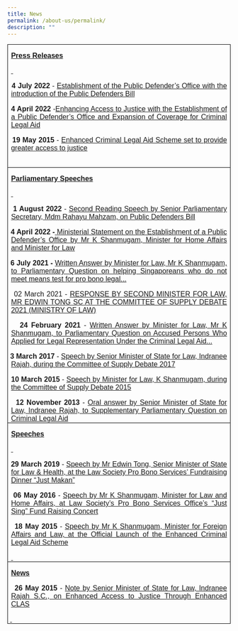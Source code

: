 ```yaml
---
title: News
permalink: /about-us/permalink/
description: ""
---
```

<table style="border-collapse:collapse;mso-table-layout-alt:fixed;border:none;
 mso-border-alt:solid windowtext .5pt;mso-yfti-tbllook:1184;mso-padding-alt:
 0cm 5.4pt 0cm 5.4pt" cellpadding="0" cellspacing="0" border="1" class="MsoTableGrid"><tbody><tr style="mso-yfti-irow:0;mso-yfti-firstrow:yes"><td style="width:375.5pt;border:solid windowtext 1.0pt;
  mso-border-alt:solid windowtext .5pt;padding:0cm 5.4pt 0cm 5.4pt" valign="top" width="501"><p style="margin-bottom:0cm;text-align:justify;line-height:
  normal" class="MsoNormal"><b><u><span style="font-family:&quot;Arial&quot;,sans-serif">Press Releases</span></u></b></p><p style="margin-bottom:0cm;text-align:justify;line-height:
  normal" class="MsoNormal"><b><u><span style="font-family:&quot;Arial&quot;,sans-serif"><span style="text-decoration:none">&nbsp;</span></span></u></b></p><p style="margin-bottom:0cm;mso-add-space:
  auto;text-align:justify;text-indent:-18.0pt;line-height:normal;mso-list:l1 level1 lfo1" class="MsoListParagraphCxSpFirst"><span class="MsoHyperlink"><span style="font-family:Symbol;mso-fareast-font-family:
  Symbol;mso-bidi-font-family:Symbol;color:windowtext;text-decoration:none;
  text-underline:none"><span style="mso-list:Ignore">·<span style="font:7.0pt &quot;Times New Roman&quot;">&nbsp;&nbsp;&nbsp;&nbsp;&nbsp;&nbsp; </span></span></span></span><b><span style="font-family:&quot;Arial&quot;,sans-serif">4 July 2022</span></b><span style="font-family:&quot;Arial&quot;,sans-serif"> - </span><a href="https://www.mlaw.gov.sg/news/press-releases/establishment-of-the-public-defenders-office-with-the-introduction-of-the-public-defenders-bill"><span style="font-family:&quot;Arial&quot;,sans-serif">Establishment of the Public Defender’s Office with the introduction of the Public Defenders Bill</span></a><span class="MsoHyperlink"><span style="font-family:&quot;Arial&quot;,sans-serif;color:windowtext;
  text-decoration:none;text-underline:none"></span></span></p><p style="margin-bottom:0cm;mso-add-space:
  auto;text-align:justify;text-indent:-18.0pt;line-height:normal;mso-list:l1 level1 lfo1" class="MsoListParagraphCxSpMiddle"><span style="font-family:Symbol;mso-fareast-font-family:Symbol;mso-bidi-font-family:
  Symbol;mso-bidi-font-weight:bold"><span style="mso-list:Ignore">·<span style="font:7.0pt &quot;Times New Roman&quot;">&nbsp;&nbsp;&nbsp;&nbsp;&nbsp;&nbsp; </span></span></span><b><span style="font-family:&quot;Arial&quot;,sans-serif">4 April 2022</span></b><span style="font-family:&quot;Arial&quot;,sans-serif"> -</span><a href="https://www.mlaw.gov.sg/news/press-releases/2022-04-04-enhancing-access-to-justice-with-the-establishment-of-a-public-defenders-office-and-expansion-of-coverage-for-criminal-legal-aid"><span style="font-family:&quot;Arial&quot;,sans-serif">Enhancing Access to Justice with the Establishment of a Public Defender’s Office and Expansion of Coverage for Criminal Legal Aid</span></a><b><u><span style="font-family:&quot;Arial&quot;,sans-serif"></span></u></b></p><p style="margin-bottom:0cm;mso-add-space:
  auto;text-align:justify;text-indent:-18.0pt;line-height:normal;mso-list:l1 level1 lfo1" class="MsoListParagraphCxSpMiddle"><span style="font-family:Symbol;mso-fareast-font-family:Symbol;mso-bidi-font-family:
  Symbol"><span style="mso-list:Ignore">·<span style="font:7.0pt &quot;Times New Roman&quot;">&nbsp;&nbsp;&nbsp;&nbsp;&nbsp;&nbsp; </span></span></span><b><span style="font-family:&quot;Arial&quot;,sans-serif">19 May 2015</span></b><span style="font-family:&quot;Arial&quot;,sans-serif"> - </span><a href="https://www.mlaw.gov.sg/news/press-releases/enhanced-clas-to-provide-greater-access-to-justice"><span style="font-family:&quot;Arial&quot;,sans-serif">Enhanced Criminal Legal Aid Scheme set to provide greater access to justice</span></a><span style="font-family:&quot;Arial&quot;,sans-serif"></span></p><p style="margin-bottom:0cm;mso-add-space:
  auto;text-align:justify;text-indent:-18.0pt;line-height:normal;mso-list:l1 level1 lfo1" class="MsoListParagraphCxSpLast"><span style="font-family:Symbol;mso-fareast-font-family:Symbol;mso-bidi-font-family:
  Symbol"><span style="mso-list:Ignore">·<span style="font:7.0pt &quot;Times New Roman&quot;">&nbsp;&nbsp;&nbsp;&nbsp;&nbsp;&nbsp; </span></span></span><span style="font-family:&quot;Arial&quot;,sans-serif">&nbsp;</span></p></td></tr><tr style="mso-yfti-irow:1"><td style="width:375.5pt;border:solid windowtext 1.0pt;
  border-top:none;mso-border-top-alt:solid windowtext .5pt;mso-border-alt:solid windowtext .5pt;
  padding:0cm 5.4pt 0cm 5.4pt" valign="top" width="501"><p style="margin-bottom:0cm;text-align:justify;line-height:
  normal" class="MsoNormal"><b><u><span style="font-family:&quot;Arial&quot;,sans-serif">Parliamentary Speeches</span></u></b></p><p style="margin-bottom:0cm;text-align:justify;line-height:
  normal" class="MsoNormal"><b><u><span style="font-family:&quot;Arial&quot;,sans-serif"><span style="text-decoration:none">&nbsp;</span></span></u></b></p><p style="margin-bottom:0cm;mso-add-space:
  auto;text-align:justify;text-indent:-18.0pt;line-height:normal;mso-list:l1 level1 lfo1" class="MsoListParagraphCxSpFirst"><span class="MsoHyperlink"><span style="font-family:Symbol;mso-fareast-font-family:
  Symbol;mso-bidi-font-family:Symbol;color:windowtext;text-decoration:none;
  text-underline:none"><span style="mso-list:Ignore">·<span style="font:7.0pt &quot;Times New Roman&quot;">&nbsp;&nbsp;&nbsp;&nbsp;&nbsp;&nbsp; </span></span></span></span><b><span style="font-family:&quot;Arial&quot;,sans-serif">1 August 2022</span></b><span style="font-family:&quot;Arial&quot;,sans-serif"> - </span><a href="https://www.mlaw.gov.sg/news/parliamentary-speeches/2022-08-01-second-reading-speech-by-sps-on-public-defenders-bill"><span style="font-family:&quot;Arial&quot;,sans-serif">Second Reading Speech by Senior Parliamentary Secretary, Mdm Rahayu Mahzam, on Public Defenders Bill</span></a><span class="MsoHyperlink"><span style="font-family:&quot;Arial&quot;,sans-serif;color:windowtext;
  text-decoration:none;text-underline:none"></span></span></p><p style="margin-bottom:0cm;mso-add-space:
  auto;text-align:justify;text-indent:-18.0pt;line-height:normal;mso-list:l1 level1 lfo1" class="MsoListParagraphCxSpMiddle"><span style="font-family:Symbol;mso-fareast-font-family:Symbol;mso-bidi-font-family:
  Symbol;mso-bidi-font-weight:bold"><span style="mso-list:Ignore">·<span style="font:7.0pt &quot;Times New Roman&quot;">&nbsp;&nbsp;&nbsp;&nbsp;&nbsp;&nbsp; </span></span></span><b><span style="font-family:&quot;Arial&quot;,sans-serif">4 April 2022 -<u> </u></span></b><a href="https://www.mlaw.gov.sg/news/parliamentary-speeches/2022-04-04-ministerial-statement-on-the-establishment-of-a-public-defenders-office-by-mr-k-shanmugam-minister-for-home-affairs-and-minister-for-law"><span style="font-family:&quot;Arial&quot;,sans-serif">Ministerial Statement on the Establishment of a Public Defender’s Office by Mr K Shanmugam, Minister for Home Affairs and Minister for Law</span></a><b><u><span style="font-family:
  &quot;Arial&quot;,sans-serif"></span></u></b></p><p style="margin-bottom:0cm;mso-add-space:
  auto;text-align:justify;text-indent:-18.0pt;line-height:normal;mso-list:l1 level1 lfo1" class="MsoListParagraphCxSpMiddle"><span style="font-family:Symbol;mso-fareast-font-family:Symbol;mso-bidi-font-family:
  Symbol;mso-bidi-font-weight:bold"><span style="mso-list:Ignore">·<span style="font:7.0pt &quot;Times New Roman&quot;">&nbsp;&nbsp;&nbsp;&nbsp;&nbsp;&nbsp; </span></span></span><b><span style="font-family:&quot;Arial&quot;,sans-serif">6 July 2021 -</span></b><span style="font-family:&quot;Arial&quot;,sans-serif"> </span><a href="https://www.mlaw.gov.sg/news/parliamentary-speeches/2021-07-06-written-answer-by-minister-for-law-mr-k-shanmugam-to-pq-on-helping-singaporeans-who-not-meet-means-test-for-pro-bono-legal-aid-services"><span style="font-family:&quot;Arial&quot;,sans-serif">Written Answer by Minister for Law, Mr K Shanmugam, to Parliamentary Question on helping Singaporeans who do not meet means test for pro bono legal...</span></a><b><u><span style="font-family:
  &quot;Arial&quot;,sans-serif"></span></u></b></p><p style="margin-bottom:0cm;mso-add-space:
  auto;text-align:justify;text-indent:-18.0pt;line-height:normal;mso-list:l1 level1 lfo1" class="MsoListParagraphCxSpMiddle"><span style="font-family:Symbol;mso-fareast-font-family:Symbol;mso-bidi-font-family:
  Symbol;mso-bidi-font-weight:bold"><span style="mso-list:Ignore">·<span style="font:7.0pt &quot;Times New Roman&quot;">&nbsp;&nbsp;&nbsp;&nbsp;&nbsp;&nbsp; </span></span></span><span style="font-family:&quot;Arial&quot;,sans-serif">02 March 2021 - </span><a href="https://www.mlaw.gov.sg/news/parliamentary-speeches/2021-03-02-response-speech-by-mr-edwin-tong-at-the-committee-of-supply-2021-minlaw"><span style="font-family:&quot;Arial&quot;,sans-serif">RESPONSE BY SECOND MINISTER FOR LAW, MR EDWIN TONG SC AT THE COMMITTEE OF SUPPLY DEBATE 2021 (MINISTRY OF LAW)</span></a><b><u><span style="font-family:&quot;Arial&quot;,sans-serif"></span></u></b></p><p style="margin-bottom:0cm;mso-add-space:
  auto;text-align:justify;text-indent:-18.0pt;line-height:normal;mso-list:l1 level1 lfo1" class="MsoListParagraphCxSpMiddle"><span style="font-family:Symbol;mso-fareast-font-family:Symbol;mso-bidi-font-family:
  Symbol;mso-bidi-font-weight:bold"><span style="mso-list:Ignore">·<span style="font:7.0pt &quot;Times New Roman&quot;">&nbsp;&nbsp;&nbsp;&nbsp;&nbsp;&nbsp; </span></span></span><b><span style="font-family:&quot;Arial&quot;,sans-serif">24 February 2021</span></b><span style="font-family:&quot;Arial&quot;,sans-serif"> - </span><a href="https://www.mlaw.gov.sg/news/parliamentary-speeches/2021-02-24-written-answer-by-minister-for-law-mr-k-shanmugam-to-pq-on-legal-representation-for-accused-persons-under-clas"><span style="font-family:&quot;Arial&quot;,sans-serif">Written Answer by Minister for Law, Mr K Shanmugam, to Parliamentary Question on Accused Persons Who Applied for Legal Representation Under the Criminal Legal Aid...</span></a><b><u><span style="font-family:&quot;Arial&quot;,sans-serif"></span></u></b></p><p style="margin-bottom:0cm;mso-add-space:
  auto;text-align:justify;text-indent:-18.0pt;line-height:normal;mso-list:l1 level1 lfo1" class="MsoListParagraphCxSpMiddle"><span style="font-family:Symbol;mso-fareast-font-family:Symbol;mso-bidi-font-family:
  Symbol;mso-bidi-font-weight:bold"><span style="mso-list:Ignore">·<span style="font:7.0pt &quot;Times New Roman&quot;">&nbsp;&nbsp;&nbsp;&nbsp;&nbsp;&nbsp; </span></span></span><b><span style="font-family:&quot;Arial&quot;,sans-serif">3 March 2017</span></b><span style="font-family:&quot;Arial&quot;,sans-serif"> - </span><a href="https://www.mlaw.gov.sg/news/parliamentary-speeches/speech-by-senior-minister-of-state-for-law--indranee-rajah--duri0"><span style="font-family:&quot;Arial&quot;,sans-serif">Speech by Senior Minister of State for Law, Indranee Rajah, during the Committee of Supply Debate 2017</span></a><b><u><span style="font-family:&quot;Arial&quot;,sans-serif"></span></u></b></p><p style="margin-bottom:0cm;mso-add-space:
  auto;text-align:justify;text-indent:-18.0pt;line-height:normal;mso-list:l1 level1 lfo1" class="MsoListParagraphCxSpMiddle"><span style="font-family:Symbol;mso-fareast-font-family:Symbol;mso-bidi-font-family:
  Symbol;mso-bidi-font-weight:bold"><span style="mso-list:Ignore">·<span style="font:7.0pt &quot;Times New Roman&quot;">&nbsp;&nbsp;&nbsp;&nbsp;&nbsp;&nbsp; </span></span></span><b><span style="font-family:&quot;Arial&quot;,sans-serif">10 March 2015</span></b><span style="font-family:&quot;Arial&quot;,sans-serif"> - </span><a href="https://www.mlaw.gov.sg/news/parliamentary-speeches/speech-by-minister-cos-2015"><span style="font-family:&quot;Arial&quot;,sans-serif">Speech by Minister for Law, K Shanmugam, during the Committee of Supply Debate 2015</span></a><b><u><span style="font-family:&quot;Arial&quot;,sans-serif"></span></u></b></p><p style="margin-bottom:0cm;mso-add-space:
  auto;text-align:justify;text-indent:-18.0pt;line-height:normal;mso-list:l1 level1 lfo1" class="MsoListParagraphCxSpLast"><span style="font-family:Symbol;mso-fareast-font-family:Symbol;mso-bidi-font-family:
  Symbol;mso-bidi-font-weight:bold"><span style="mso-list:Ignore">·<span style="font:7.0pt &quot;Times New Roman&quot;">&nbsp;&nbsp;&nbsp;&nbsp;&nbsp;&nbsp; </span></span></span><b><span style="font-family:&quot;Arial&quot;,sans-serif">12 November 2013</span></b><span style="font-family:&quot;Arial&quot;,sans-serif"> - </span><a href="https://www.mlaw.gov.sg/news/parliamentary-speeches/oral-answer-by-sms-on-criminal-legal-aid"><span style="font-family:&quot;Arial&quot;,sans-serif">Oral answer by Senior Minister of State for Law, Indranee Rajah, to Supplementary Parliamentary Question on Criminal Legal Aid</span></a><b><u><span style="font-family:&quot;Arial&quot;,sans-serif"></span></u></b></p></td></tr><tr style="mso-yfti-irow:2"><td style="width:375.5pt;border:solid windowtext 1.0pt;
  border-top:none;mso-border-top-alt:solid windowtext .5pt;mso-border-alt:solid windowtext .5pt;
  padding:0cm 5.4pt 0cm 5.4pt" valign="top" width="501"><p style="margin-bottom:0cm;text-align:justify;line-height:
  normal" class="MsoNormal"><b><u><span style="font-family:&quot;Arial&quot;,sans-serif">Speeches</span></u></b></p><p style="margin-bottom:0cm;text-align:justify;line-height:
  normal" class="MsoNormal"><b><u><span style="font-family:&quot;Arial&quot;,sans-serif"><span style="text-decoration:none">&nbsp;</span></span></u></b></p><p style="margin-bottom:0cm;mso-add-space:
  auto;text-align:justify;text-indent:-18.0pt;line-height:normal;mso-list:l1 level1 lfo1" class="MsoListParagraphCxSpFirst"><span style="font-family:Symbol;mso-fareast-font-family:Symbol;mso-bidi-font-family:
  Symbol;mso-bidi-font-weight:bold"><span style="mso-list:Ignore">·<span style="font:7.0pt &quot;Times New Roman&quot;">&nbsp;&nbsp;&nbsp;&nbsp;&nbsp;&nbsp; </span></span></span><b><span style="font-family:&quot;Arial&quot;,sans-serif">29 March 2019</span></b><span style="font-family:&quot;Arial&quot;,sans-serif"> - </span><a href="https://www.mlaw.gov.sg/news/speeches/speech-by-sms-edwin-tong-lspbs-just-makan-fundraising-dinner"><span style="font-family:&quot;Arial&quot;,sans-serif">Speech by Mr Edwin Tong, Senior Minister of State for Law &amp; Health, at the Law Society Pro Bono Services’ Fundraising Dinner “Just Makan”</span></a><b><u><span style="font-family:
  &quot;Arial&quot;,sans-serif"></span></u></b></p><p style="margin-bottom:0cm;mso-add-space:
  auto;text-align:justify;text-indent:-18.0pt;line-height:normal;mso-list:l1 level1 lfo1" class="MsoListParagraphCxSpMiddle"><span style="font-family:Symbol;mso-fareast-font-family:Symbol;mso-bidi-font-family:
  Symbol;mso-bidi-font-weight:bold"><span style="mso-list:Ignore">·<span style="font:7.0pt &quot;Times New Roman&quot;">&nbsp;&nbsp;&nbsp;&nbsp;&nbsp;&nbsp; </span></span></span><b><span style="font-family:&quot;Arial&quot;,sans-serif">06 May 2016</span></b><span style="font-family:&quot;Arial&quot;,sans-serif"> - </span><a href="https://www.mlaw.gov.sg/news/speeches/speech-by-mr-k-shanmugam--minister-for-law-and-home-affairs--at-"><span style="font-family:&quot;Arial&quot;,sans-serif">Speech by Mr K Shanmugam, Minister for Law and Home Affairs, at Law Society’s Pro Bono Services Office’s “Just Sing” Fund Raising Concert</span></a><b><u><span style="font-family:&quot;Arial&quot;,sans-serif"></span></u></b></p><p style="margin-bottom:0cm;mso-add-space:
  auto;text-align:justify;text-indent:-18.0pt;line-height:normal;mso-list:l1 level1 lfo1" class="MsoListParagraphCxSpMiddle"><span style="font-family:Symbol;mso-fareast-font-family:Symbol;mso-bidi-font-family:
  Symbol;mso-bidi-font-weight:bold"><span style="mso-list:Ignore">·<span style="font:7.0pt &quot;Times New Roman&quot;">&nbsp;&nbsp;&nbsp;&nbsp;&nbsp;&nbsp; </span></span></span><b><span style="font-family:&quot;Arial&quot;,sans-serif">18 May 2015</span></b><span style="font-family:&quot;Arial&quot;,sans-serif"> - </span><a href="https://www.mlaw.gov.sg/news/speeches/speech-by-mr-k-shanmugam--minister-for-foreign-affairs-and-law--"><span style="font-family:&quot;Arial&quot;,sans-serif">Speech by Mr K Shanmugam, Minister for Foreign Affairs and Law, at the Official Launch of the Enhanced Criminal Legal Aid Scheme</span></a><b><u><span style="font-family:&quot;Arial&quot;,sans-serif"></span></u></b></p><p style="margin-bottom:0cm;mso-add-space:
  auto;text-align:justify;line-height:normal" class="MsoListParagraphCxSpLast"><b><u><span style="font-family:
  &quot;Arial&quot;,sans-serif"><span style="text-decoration:none">&nbsp;</span></span></u></b></p></td></tr><tr style="mso-yfti-irow:3;mso-yfti-lastrow:yes"><td style="width:375.5pt;border:solid windowtext 1.0pt;
  border-top:none;mso-border-top-alt:solid windowtext .5pt;mso-border-alt:solid windowtext .5pt;
  padding:0cm 5.4pt 0cm 5.4pt" valign="top" width="501"><p style="margin-bottom:0cm;text-align:justify;line-height:
  normal" class="MsoNormal"><b><u><span style="font-family:&quot;Arial&quot;,sans-serif">News</span></u></b></p><p style="margin-bottom:0cm;mso-add-space:
  auto;text-align:justify;text-indent:-18.0pt;line-height:normal;mso-list:l0 level1 lfo2" class="MsoListParagraphCxSpFirst"><span style="font-family:Symbol;mso-fareast-font-family:Symbol;mso-bidi-font-family:
  Symbol;mso-bidi-font-weight:bold"><span style="mso-list:Ignore">·<span style="font:7.0pt &quot;Times New Roman&quot;">&nbsp;&nbsp;&nbsp;&nbsp;&nbsp;&nbsp; </span></span></span><b><span style="font-family:&quot;Arial&quot;,sans-serif">26 May 2015</span></b><span style="font-family:&quot;Arial&quot;,sans-serif"> - </span><a href="https://www.mlaw.gov.sg/news/legal-industry-newsletter/note-from-sms-indranee-rajah"><span style="font-family:&quot;Arial&quot;,sans-serif">Note by Senior Minister of State for Law, Indranee Rajah S.C., on Enhanced Access to Justice Through Enhanced CLAS</span></a><b><u><span style="font-family:&quot;Arial&quot;,sans-serif"></span></u></b></p><p style="margin-bottom:0cm;mso-add-space:
  auto;text-align:justify;text-indent:-18.0pt;line-height:normal;mso-list:l0 level1 lfo2" class="MsoListParagraphCxSpLast"><span style="font-family:Symbol;mso-fareast-font-family:Symbol;mso-bidi-font-family:
  Symbol;mso-bidi-font-weight:bold"><span style="mso-list:Ignore">·<span style="font:7.0pt &quot;Times New Roman&quot;">&nbsp;&nbsp;&nbsp;&nbsp;&nbsp;&nbsp; </span></span></span><b><u><span style="font-family:&quot;Arial&quot;,sans-serif"><span style="text-decoration:
   none">&nbsp;</span></span></u></b></p></td></tr></tbody></table>